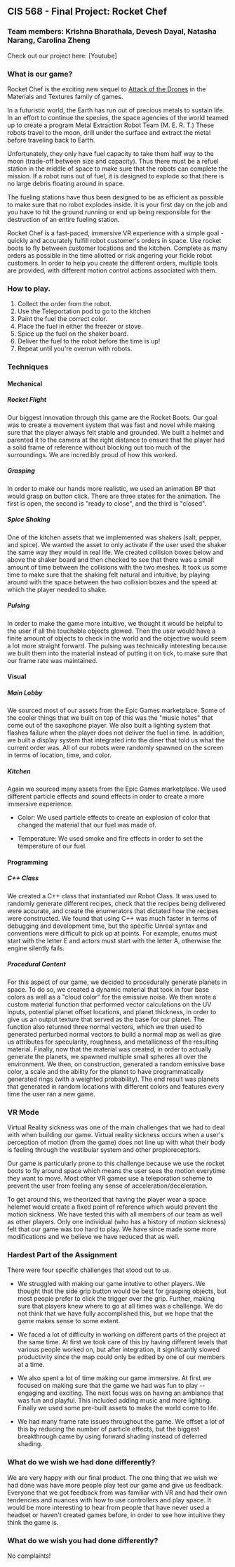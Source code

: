 ## CIS 568 - Final Project: Rocket Chef
### Team members: Krishna Bharathala, Devesh Dayal, Natasha Narang, Carolina Zheng

Check out our project here: [Youtube]

### What is our game?

Rocket Chef is the exciting new sequel to [Attack of the Drones](https://github.com/PennVR/unreal-project-materials-and-textures) in the Materials and Textures family of games.

In a futuristic world, the Earth has run out of precious metals to sustain life. In an effort to continue the species, the space agencies of the world teamed up to create a program Metal Extraction Robot Team (M. E. R. T.) These robots travel to the moon, drill under the surface and extract the metal before traveling back to Earth. 

Unfortunately, they only have fuel capacity to take them half way to the moon (trade-off between size and capacity). Thus there must be a refuel station in the middle of space to make sure that the robots can complete the mission. If a robot runs out of fuel, it is designed to explode so that there is no large debris floating around in space.

The fueling stations have thus been designed to be as efficient as possible to make sure that no robot explodes inside. It is your first day on the job and you have to hit the ground running or end up being responsible for the destruction of an entire fueling station.

Rocket Chef is a fast-paced, immersive VR experience with a simple goal - quickly and accurately fulfill robot customer's orders in space. Use rocket boots to fly between customer locations and the kitchen. Complete as many orders as possible in the time allotted or risk angering your fickle robot customers. In order to help you create the different orders, multiple tools are provided, with different motion control actions associated with them.

### How to play.

1. Collect the order from the robot.
2. Use the Teleportation pod to go to the kitchen
3. Paint the fuel the correct color.
4. Place the fuel in either the freezer or stove.
5. Spice up the fuel on the shaker board.
6. Deliver the fuel to the robot before the time is up!
7. Repeat until you're overrun with robots.

### Techniques

#### Mechanical

##### Rocket Flight

Our biggest innovation through this game are the Rocket Boots. Our goal was to create a movement system that was fast and novel while making sure that the player always felt stable and grounded. We built a helmet and parented it to the camera at the right distance to ensure that the player had a solid frame of reference without blocking out too much of the surroundings. We are incredibly proud of how this worked.

##### Grasping

In order to make our hands more realistic, we used an animation BP that would grasp on button click. There are three states for the animation. The first is open, the second is "ready to close", and the third is "closed".

##### Spice Shaking

One of the kitchen assets that we implemented was shakers (salt, pepper, and spice). We wanted the asset to only activate if the user used the shaker the same way they would in real life. We created collision boxes below and above the shaker board and then checked to see that there was a small amount of time between the collisions with the two meshes. It took us some time to make sure that the shaking felt natural and intuitive, by playing around with the space between the two collision boxes and the speed at which the player needed to shake.

##### Pulsing

In order to make the game more intuitive, we thought it would be helpful to the user if all the touchable objects glowed. Then the user would have a finite amount of objects to check in the world and the objective would seem a lot more straight forward. The pulsing was technically interesting because we built them into the material instead of putting it on tick, to make sure that our frame rate was maintained.

#### Visual

##### Main Lobby

We sourced most of our assets from the Epic Games marketplace. Some of the cooler things that we built on top of this was the "music notes" that come out of the saxophone player. We also built a lighting system that flashes failure when the player does not deliver the fuel in time. In addition, we built a display system that integrated into the diner that told us what the current order was. All of our robots were randomly spawned on the screen in terms of location, time, and color.

##### Kitchen

Again we sourced many assets from the Epic Games marketplace. We used different particle effects and sound effects in order to create a more immersive experience.

* Color: We used particle effects to create an explosion of color that changed the material that our fuel was made of.

* Temperature: We used smoke and fire effects in order to set the temperature of our fuel.

#### Programming

##### C++ Class

We created a C++ class that instantiated our Robot Class. It was used to randomly generate different recipes, check that the recipes being delivered were accurate, and create the enumerators that dictated how the recipes were constructed. We found that using C++ was much faster in terms of debugging and development time, but the specific Unreal syntax and conventions were difficult to pick up at points. For example, enums must start with the letter E and actors must start with the letter A, otherwise the engine silently fails.

##### Procedural Content

For this aspect of our game, we decided to procedurally generate planets in space. To do so, we created a dynamic material that took in four base colors as well as a "cloud color" for the emissive noise. We then wrote a custom material function that performed vector calculations on the UV inputs, potential planet offset locations, and planet thickness, in order to give us an output texture that served as the base for our planet. The function also returned three normal vectors, which we then used to generated perturbed normal vectors to build a normal map as well as give us attributes for specularity, roughness, and metallicness of the resulting material. Finally, now that the material was created, in order to actually generate the planets, we spawned multiple small spheres all over the environment. We then, on construction, generated a random emissive base color, a scale and the ability for the planet to have programmatically generated rings (with a weighted probability). The end result was planets that generated in random locations with different colors and features every time the user ran a new game.

### VR Mode

Virtual Reality sickness was one of the main challenges that we had to deal with when building our game. Virtual reality sickness occurs when a user's perception of motion (from the game) does not line up with what their body is feeling through the vestibular system and other propioreceptors. 

Our game is particularly prone to this challenge because we use the rocket boots to fly around space which means the user sees the motion everytime they want to move. Most other VR games use a teleporation scheme to prevent the user from feeling any sense of acceleration/deceleration. 

To get around this, we theorized that having the player wear a space helemet would create a fixed point of reference which would prevent the motion sickness. We have tested this with all members of our team as well as other players. Only one individual (who has a history of motion sickness) felt that our game was too hard to play. We have since made some more modifications and we believe we have reduced that as well.


### Hardest Part of the Assignment

There were four specific challenges that stood out to us.

* We struggled with making our game intutive to other players. We thought that the side grip button would be best for grasping objects, but most people prefer to click the trigger over the grip. Further, making sure that players knew where to go at all times was a challenge. We do not think that we have fully accomplished this, but we hope that the game makes sense to some extent.

* We faced a lot of difficulty in working on different parts of the project at the same time. At first we took care of this by having different levels that various people worked on, but after integration, it significantly slowed productivity since the map could only be edited by one of our members at a time.

* We also spent a lot of time making our game immersive. At first we focused on making sure that the game we had was fun to play -- engaging and exciting. The next focus was on having an ambiance that was fun and playful. This included adding music and more lighting. Finally we used some pre-built assets to make the world come to life.

* We had many frame rate issues throughout the game. We offset a lot of this by reducing the number of particle effects, but the biggest breakthrough came by using forward shading instead of deferred shading. 


### What do we wish we had done differently?

We are very happy with our final product. The one thing that we wish we had done was have more people play test our game and give us feedback. Everyone that we got feedback from was familiar with VR and had their own tendencies and nuances with how to use controllers and play space. It would be more interesting to hear from people that have never used a headset or haven't created games before, in order to see how intuitive they think the game is.

### What do we wish you had done differently?

No complaints!
